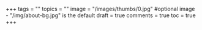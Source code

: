 +++
tags = ""
topics = ""
image = "/images/thumbs/0.jpg" #optional image - "/img/about-bg.jpg" is the default
draft = true
comments = true
toc = true
+++
